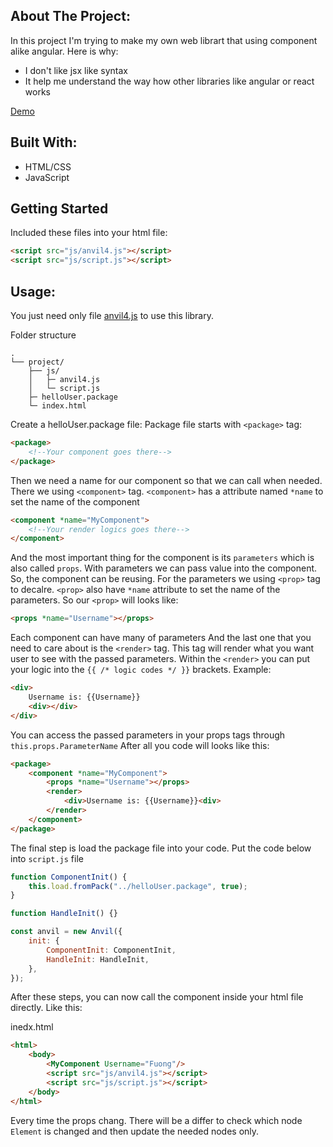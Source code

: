## About The Project:

In this project I'm trying to make my own web librart that using component alike angular. Here is why:

-   I don't like jsx like syntax
-   It help me understand the way how other libraries like angular or react works

[Demo](https://phuong74200.github.io/component-4/)

## Built With:

-   HTML/CSS
-   JavaScript

## Getting Started

Included these files into your html file:

```html
<script src="js/anvil4.js"></script>
<script src="js/script.js"></script>
```

## Usage:

You just need only file [anvil4.js](https://github.com/phuong74200/component-4/blob/master/js/anvil4.js) to use this library.

Folder structure

```
.
└── project/
    ├── js/
    │   ├─ anvil4.js
    │   └─ script.js
    ├─ helloUser.package
    └─ index.html
```

Create a helloUser.package file:
Package file starts with `<package>` tag:

```html
<package>
    <!--Your component goes there-->
</package>
```

Then we need a name for our component so that we can call when needed. There we using `<component>` tag. `<component>` has a attribute named `*name` to set the name of the component

```html
<component *name="MyComponent">
    <!--Your render logics goes there-->
</component>
```

And the most important thing for the component is its `parameters` which is also called `props`. With parameters we can pass value into the component. So, the component can be reusing.
For the parameters we using `<prop>` tag to decalre. `<prop>` also have `*name` attribute to set the name of the parameters. So our `<prop>` will looks like:

```html
<props *name="Username"></props>
```

Each component can have many of parameters
And the last one that you need to care about is the `<render>` tag. This tag will render what you want user to see with the passed parameters.
Within the `<render>` you can put your logic into the `{{ /* logic codes */ }}` brackets. Example:

```html
<div>
    Username is: {{Username}}
    <div></div>
</div>
```

You can access the passed parameters in your props tags through `this.props.ParameterName`
After all you code will looks like this:

```html
<package>
    <component *name="MyComponent">
        <props *name="Username"></props>
        <render>
            <div>Username is: {{Username}}<div>
        </render>
    </component>
</package>
```

The final step is load the package file into your code. Put the code below into `script.js` file

```js
function ComponentInit() {
    this.load.fromPack("../helloUser.package", true);
}

function HandleInit() {}

const anvil = new Anvil({
    init: {
        ComponentInit: ComponentInit,
        HandleInit: HandleInit,
    },
});
```

After these steps, you can now call the component inside your html file directly. Like this:

inedx.html

```html
<html>
    <body>
        <MyComponent Username="Fuong"/>
        <script src="js/anvil4.js"></script>
        <script src="js/script.js"></script>
    </body>
</html>
```

Every time the props chang. There will be a differ to check which node ```Element``` is changed and then update the needed nodes only.